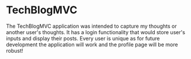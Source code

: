 # TechBlogMVC
The TechBlogMVC application was intended to capture my thoughts or another user's thoughts.
It has a login functionality that would store user's  inputs and display their posts.
Every user is unique as for future development the application will work and the profile page will be more robust!